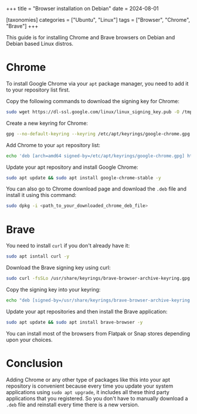 +++
title = "Browser installation on Debian"
date = 2024-08-01

[taxonomies]
categories = ["Ubuntu", "Linux"]
tags = ["Browser", "Chrome", "Brave"]
+++

This guide is for installing Chrome and Brave browsers on Debian and Debian based Linux distros.

<!-- more -->

# Chrome

To install Google Chrome via your `apt` package manager, you need to add it to your repository list first.

Copy the following commands to download the signing key for Chrome:

```bash
sudo wget https://dl-ssl.google.com/linux/linux_signing_key.pub -O /tmp/google.pub
```

Create a new keyring for Chrome:

```bash
gpg --no-default-keyring --keyring /etc/apt/keyrings/google-chrome.gpg --import /tmp/google.pub
```

Add Chrome to your `apt` repository list:

```bash
echo 'deb [arch=amd64 signed-by=/etc/apt/keyrings/google-chrome.gpg] http://dl.google.com/linux/chrome/deb/ stable main' | sudo tee /etc/apt/sources.list.d/google-chrome.list
```

Update your apt repository and install Google Chrome:

```bash
sudo apt update && sudo apt install google-chrome-stable -y
```

You can also go to Chrome download page and download the `.deb` file and install it using this command:

```bash
sudo dpkg -i <path_to_your_downloaded_chrome_deb_file>
```

# Brave

You need to install `curl` if you don't already have it:

```bash
sudo apt isntall curl -y
```

Download the Brave signing key using curl:

```bash
sudo curl -fsSLo /usr/share/keyrings/brave-browser-archive-keyring.gpg https://brave-browser-apt-release.s3.brave.com/brave-browser-archive-keyring.gpg
```

Copy the signing key into your keyring:

```bash
echo "deb [signed-by=/usr/share/keyrings/brave-browser-archive-keyring.gpg] https://brave-browser-apt-release.s3.brave.com/ stable main"|sudo tee /etc/apt/sources.list.d/brave-browser-release.list
```

Update your apt repositories and then install the Brave application:

```bash
sudo apt update && sudo apt install brave-browser -y
```

You can install most of the browsers from Flatpak or Snap stores depending upon your choices.
# Conclusion

Adding Chrome or any other type of packages like this into your apt repository is convenient because every time you update your system applications using `sudo apt upgrade`, it includes all these third party applications that you registered. So you don't have to manually download a `.deb` file and reinstall every time there is a new version.